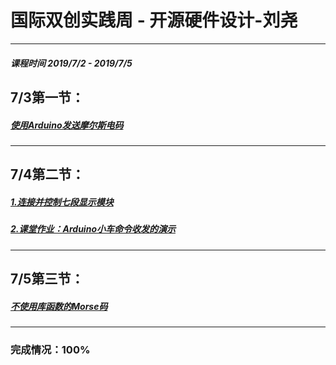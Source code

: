 # 国际双创实践周 - 开源硬件设计-刘尧
***
##### 课程时间  2019/7/2 - 2019/7/5

## 7/3第一节：
##### [使用Arduino发送摩尔斯电码](https://github.com/lygcrmsx9012/morse/tree/master/7.3%E4%BD%9C%E4%B8%9A)
---
## 7/4第二节：
##### [1.连接并控制七段显示模块](https://github.com/lygcrmsx9012/morse/tree/master/7.4%E4%BD%9C%E4%B8%9A)
##### [2.课堂作业：Arduino小车命令收发的演示](https://github.com/lygcrmsx9012/morse/tree/master/7.4%E4%BD%9C%E4%B8%9A)
---
## 7/5第三节：
##### [不使用库函数的Morse码](https://github.com/lygcrmsx9012/morse/tree/master/7.5%E4%BD%9C%E4%B8%9A)
---
### 完成情况：100%
